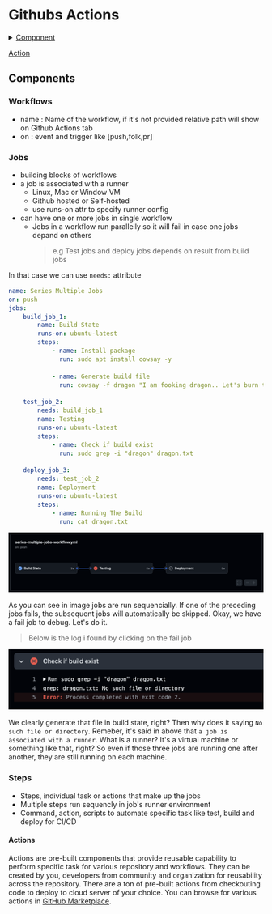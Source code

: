 # Githubs Actions

<details>
<summary>
 <a href="#components">Component</a>
</summary>
<ul>
<li><a href="#workflows">Workflows</a></li>
<li><a href="#jobs">Jobs</a></li>
<li><a href="#steps">Steps</a></li>
</ul>
</details>

[Action](#actions)

## Components

### Workflows
- name : Name of the workflow, if it's not provided relative path will show on Github Actions tab
- on : event and trigger like [push,folk,pr]

### Jobs 
- building blocks of workflows
- a job is associated with a runner
  - Linux, Mac or Window VM
  - Github hosted or Self-hosted
  -  use runs-on attr to specify runner config
- can have one or more jobs in single workflow
    - Jobs in a workflow run parallelly so it will fail in case one jobs depand on others
        > e.g Test jobs and deploy jobs depends on result from build jobs

In that case we can use `needs:` attribute

```yml
name: Series Multiple Jobs
on: push
jobs: 
    build_job_1:
        name: Build State
        runs-on: ubuntu-latest
        steps:
            - name: Install package
              run: sudo apt install cowsay -y

            - name: Generate build file
              run: cowsay -f dragon "I am fooking dragon.. Let's burn them all" >> dragon.txt

    test_job_2:
        needs: build_job_1
        name: Testing
        runs-on: ubuntu-latest
        steps: 
            - name: Check if build exist
              run: sudo grep -i "dragon" dragon.txt

    deploy_job_3:
        needs: test_job_2
        name: Deployment
        runs-on: ubuntu-latest
        steps: 
            - name: Running The Build
              run: cat dragon.txt
```

![Series Jobs Fails](/series-jobs-fails.png)

As you can see in image jobs are run sequencially. If one of the preceding jobs fails, the subsequent jobs will automatically be skipped.
Okay, we have a fail job to debug. Let's do it.

> Below is the log i found by clicking on the fail job

![Check Build File Exist Fails](/check-build-exist-fail.png)

We clearly generate that file in build state, right? Then why does it saying `No such file or directory`. Remeber, it's said in above that `a job is associated with a runner`. What is a runner? It's a virtual machine or something like that, right? So even if those three jobs are running one after another, they are still running on each machine. 

### Steps
- Steps, individual task or actions that make up the jobs
- Multiple steps run sequencly in job's runner environment
- Command, action, scripts to automate specific task like test, build and deploy for CI/CD


#### Actions
Actions are pre-built components that provide reusable capability to perform specific task for various repository and workflows. They can be created by you, developers from community and organization for reusability across the repository. There are a ton of pre-built actions from checkouting code to deploy to cloud server of your choice. You can browse for various actions in [GitHub Marketplace](https://github.com/marketplace?type=actions). 
